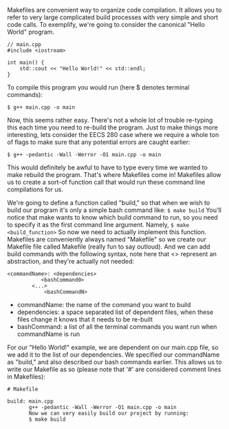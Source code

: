 Makefiles are convenient way to organize code compilation. It allows you to refer to very large complicated build processes with very simple and short code calls. To exemplify, we're going to consider the canonical "Hello World" program.

```
// main.cpp
#include <iostream>

int main() {
    std::cout << "Hello World!" << std::endl;
}
```

To compile this program you would run (here $ denotes terminal commands):

```
$ g++ main.cpp -o main
```

Now, this seems rather easy. There's not a whole lot of trouble re-typing this each time you need to re-build the program. Just to make things more interesting, lets consider the EECS 280 case where we require a whole ton of flags to make sure that any potential errors are caught earlier:

```$ g++ -pedantic -Wall -Werror -O1 main.cpp -o main```

This would definitely be awful to have to type every time we wanted to make rebuild the program. That's where Makefiles come in! Makefiles allow us to create a sort-of function call that would run these command line compilations for us.

We're going to define a function called "build," so that when we wish to build our program it's only a simple bash command like:
```$ make build```
You'll notice that make wants to know which build command to run, so you need to specify it as the first command line argument. Namely,
```$ make <build_function>```
So now we need to actually implement this function. Makefiles are conveniently always named "Makefile" so we create our Makefile file called Makefile (really fun to say outloud). And we can add build commands with the following syntax, note here that <> represent an abstraction, and they're actually not needed:
```
<commandName>: <dependencies>
	       <bashCommand0>
		<...>
			<bashCommandN>
```

* commandName: the name of the command you want to build
* dependencies: a space separated list of dependent files, when these files change it knows that it needs to be re-built
* bashCommand: a list of all the terminal commands you want run when commandName is run

For our "Hello World!" example, we are dependent on our main.cpp file, so we add it to the list of our dependencies. We specified our commandName as "build," and also described our bash commands earlier. This allows us to write our Makefile as so (please note that '#' are considered comment lines in Makefiles):

```
# Makefile

build: main.cpp
       g++ -pedantic -Wall -Werror -O1 main.cpp -o main
       Now we can very easily build our project by running:
       $ make build
```

